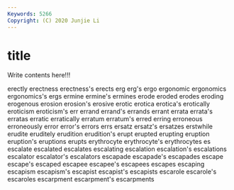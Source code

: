 ```yaml
---
Keywords: 5266
Copyright: (C) 2020 Junjie Li
---
```


# title

Write contents here!!!
 
erectly 
erectness 
erectness's 
erects 
erg 
erg's
ergo 
ergonomic 
ergonomics 
ergonomics's 
ergs 
ermine 
ermine's 
ermines 
erode 
eroded
erodes 
eroding 
erogenous 
erosion 
erosion's 
erosive 
erotic 
erotica 
erotica's 
erotically
eroticism 
eroticism's 
err 
errand 
errand's 
errands 
errant 
errata 
errata's 
erratas
erratic 
erratically 
erratum 
erratum's 
erred 
erring 
erroneous 
erroneously 
error 
error's
errors 
errs 
ersatz 
ersatz's 
ersatzes 
erstwhile 
erudite 
eruditely 
erudition 
erudition's
erupt 
erupted 
erupting 
eruption 
eruption's 
eruptions 
erupts 
erythrocyte 
erythrocyte's 
erythrocytes
es 
escalate 
escalated 
escalates 
escalating 
escalation 
escalation's 
escalations 
escalator 
escalator's
escalators 
escapade 
escapade's 
escapades 
escape 
escape's 
escaped 
escapee 
escapee's 
escapees
escapes 
escaping 
escapism 
escapism's 
escapist 
escapist's 
escapists 
escarole 
escarole's 
escaroles
escarpment 
escarpment's 
escarpments 
